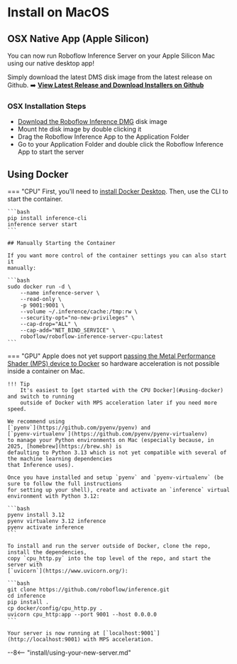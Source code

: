 # Install on MacOS

## OSX Native App (Apple Silicon)

You can now run Roboflow Inference Server on your Apple Silicon Mac using our native desktop app!

Simply download the latest DMS disk image from the latest release on Github.
➡️ **[View Latest Release and Download Installers on Github](https://github.com/roboflow/inference/releases)**

### OSX Installation Steps
 - [Download the Roboflow Inference DMG](https://github.com/roboflow/inference/releases) disk image
 - Mount hte disk image by double clicking it
 - Drag the Roboflow Inference App to the Application Folder
 - Go to your Application Folder and double click the Roboflow Inference App to start the server

## Using Docker
=== "CPU"
    First, you'll need to
    [install Docker Desktop](https://docs.docker.com/desktop/setup/install/mac-install/).
    Then, use the CLI to start the container.

    ```bash
    pip install inference-cli
    inference server start
    ```

    ## Manually Starting the Container

    If you want more control of the container settings you can also start it
    manually:

    ```bash
    sudo docker run -d \
        --name inference-server \
        --read-only \
        -p 9001:9001 \
        --volume ~/.inference/cache:/tmp:rw \
        --security-opt="no-new-privileges" \
        --cap-drop="ALL" \
        --cap-add="NET_BIND_SERVICE" \
        roboflow/roboflow-inference-server-cpu:latest
    ```

=== "GPU"
    Apple does not yet support
    [passing the Metal Performance Shader (MPS) device to Docker](https://github.com/pytorch/pytorch/issues/81224)
    so hardware acceleration is not possible inside a container on Mac.

    !!! Tip
        It's easiest to [get started with the CPU Docker](#using-docker) and switch to running
        outside of Docker with MPS acceleration later if you need more speed.

    We recommend using
    [`pyenv`](https://github.com/pyenv/pyenv) and
    [`pyenv-virtualenv`](https://github.com/pyenv/pyenv-virtualenv)
    to manage your Python environments on Mac (especially because, in 2025, [homebrew](https://brew.sh) is
    defaulting to Python 3.13 which is not yet compatible with several of the machine learning dependencies
    that Inference uses).

    Once you have installed and setup `pyenv` and `pyenv-virtualenv` (be sure to follow the full instructions
    for setting up your shell), create and activate an `inference` virtual environment with Python 3.12:

    ```bash
    pyenv install 3.12
    pyenv virtualenv 3.12 inference
    pyenv activate inference
    ```

    To install and run the server outside of Docker, clone the repo, install the dependencies,
    copy `cpu_http.py` into the top level of the repo, and start the server with
    [`uvicorn`](https://www.uvicorn.org/):

    ```bash
    git clone https://github.com/roboflow/inference.git
    cd inference
    pip install .
    cp docker/config/cpu_http.py .
    uvicorn cpu_http:app --port 9001 --host 0.0.0.0
    ```

    Your server is now running at [`localhost:9001`](http://localhost:9001) with MPS acceleration.

--8<-- "install/using-your-new-server.md"